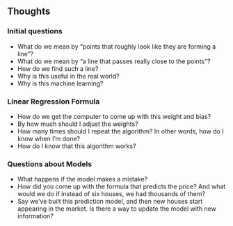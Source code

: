 ## Thoughts

### Initial questions

- What do we mean by “points that roughly look like they are forming a line”?
- What do we mean by “a line that passes really close to the points”?
- How do we find such a line?
- Why is this useful in the real world?
- Why is this machine learning?

### Linear Regression Formula

- How do we get the computer to come up with this weight and bias?
- By how much should I adjust the weights?
- How many times should I repeat the algorithm? In other words, how do I know when I’m done?
- How do I know that this algorithm works?

### Questions about Models

- What happens if the model makes a mistake?
- How did you come up with the formula that predicts the price? And what would we do if instead of six houses, we had thousands of them?
- Say we’ve built this prediction model, and then new houses start appearing in the market. Is there a way to update the model with new information?
